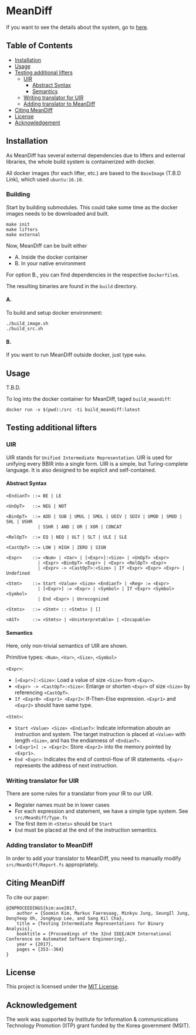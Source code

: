 # MeanDiff

If you want to see the details about the system, go to
[here](https://softsec-kaist.github.io/MeanDiff/).

## Table of Contents

* [Installation](#installation)
* [Usage](#usage)
* [Testing additional lifters](#testing-additional-lifters)
  * [UIR](#uir)
    * [Abstract Syntax](#abstract-syntax)
    * [Semantics](#semantics)
  * [Writing translator for UIR](#writing-translator-to-uir)
  * [Adding translator to MeanDiff](#adding-translator-to-meandiff)
* [Citing MeanDiff](#citing-meandiff)
* [License](#license)
* [Acknowledgement](#acknowledgement)

## Installation

As MeanDiff has several external dependencies due to lifters and external
libraries, the whole build system is containerized with docker.

All docker images (for each lifter, etc.) are based to the `BaseImage` (T.B.D
Link), which used `ubuntu:16.10`.

### Building

Start by building submodules. This could take some time as the docker images
needs to be downloaded and built.

    make init
    make lifters
    make external

Now, MeanDiff can be built either
 * A. Inside the docker container
 * B. In your native environment

For option B., you can find dependencies in the respective `Dockerfile`s.

The resulting binaries are found in the `build` directory.

#### A.
To build and setup docker environment:

    ./build_image.sh
    ./build_src.sh

#### B.
If you want to run MeanDiff outside docker, just type `make`.

## Usage

T.B.D.

To log into the docker container for MeanDiff, taged `build_meandiff`:

    docker run -v $(pwd):/src -ti build_meandiff:latest

## Testing additional lifters

### UIR

UIR stands for `Unified Intermediate Representation`. UIR is used for unifying
every BBIR into a single form. UIR is a simple, but Turing-complete language. It
is also designed to be explicit and self-contained.

#### Abstract Syntax

```
<EndianT> ::= BE | LE

<UnOpT>   ::= NEG | NOT

<BinOpT>  ::= ADD | SUB | UMUL | SMUL | UDIV | SDIV | UMOD | SMOD | SHL | USHR
            | SSHR | AND | OR | XOR | CONCAT

<RelOpT>  ::= EQ | NEQ | ULT | SLT | ULE | SLE

<CastOpT> ::= LOW | HIGH | ZERO | SIGN

<Expr>    ::= <Num> | <Var> | [<Expr>]:<Size> | <UnOpT> <Expr>
            | <Expr> <BinOpT> <Expr> | <Expr> <RelOpT> <Expr>
            | <Expr> -> <CastOpT>:<Size> | If <Expr> <Expr> <Expr> | Undefined

<Stmt>    ::= Start <Value> <Size> <EndianT> | <Reg> := <Expr>
            | [<Expr>] := <Expr> | <Symbol> | If <Expr> <Symbol> <Symbol>
            | End <Expr> | Unrecognized

<Stmts>   ::= <Stmt> :: <Stmts> | []

<AST>     ::= <Stmts> | <Uninterpretable> | <Incapable>
```

#### Semantics

Here, only non-trivial semantics of UIR are shown.

Primitive types: `<Num>`, `<Var>`, `<Size>`, `<Symbol>`

`<Expr>`:
 - `[<Expr>]:<Size>`: Load a value of size `<Size>` from `<Expr>`.
 - `<Expr> -> <CastOpT>:<Size>`: Enlarge or shorten `<Expr>` of size `<Size>` by
    referencing `<CastOpT>`.
 - `If <Expr0> <Expr1> <Expr2>`: If-Then-Else expression. `<Expr1>` and
    `<Expr2>` should have same type.

`<Stmt>`:
 - `Start <Value> <Size> <EndianT>`: Indicate information aboutn an instruction
    and system. The target instruction is placed at `<Value>` with length
    `<Size>`, and has the endianness of `<EndianT>`.
 - `[<Expr1>] := <Expr2>`: Store `<Expr2>` into the memory pointed by `<Expr1>`.
 - `End <Expr>`: Indicates the end of control-flow of IR statements. `<Expr>`
    represents the address of next instruction.

### Writing translator for UIR

There are some rules for a translator from your IR to our UIR.
 - Register names must be in lower cases
 - For each expression and statement, we have a simple type system. See
    `src/MeanDiff/Type.fs`
 - The first item in `<Stmts>` should be `Start`
 - `End` must be placed at the end of the instruction semantics.

### Adding translator to MeanDiff

In order to add your translator to MeanDiff, you need to manually modify
`src/MeanDiff/Report.fs` appropriately.

## Citing MeanDiff

To cite our paper:

```
@INPROCEEDINGS{kim:ase2017,
    author = {Soomin Kim, Markus Faerevaag, Minkyu Jung, SeungIl Jung, DongYeop Oh, JongHyup Lee, and Sang Kil Cha},
    title = {Testing Intermediate Representations for Binary Analysis},
    booktitle = {Proceedings of the 32nd IEEE/ACM International Conference on Automated Software Engineering},
    year = {2017},
    pages = {353--364}
}
```

## License

This project is licensed under the [MIT License](LICENSE.md).

## Acknowledgement

The work was supported by Institute for Information & communications Technology Promotion (IITP) grant funded by the Korea government (MSIT).
